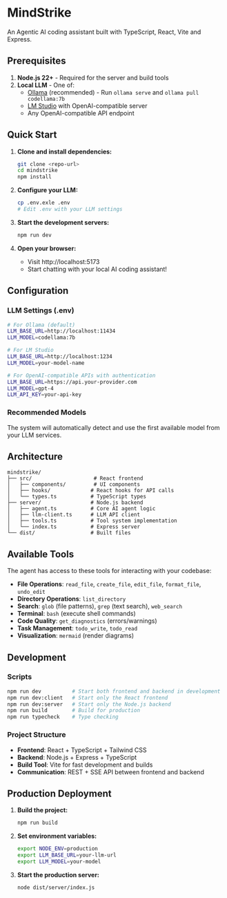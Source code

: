 # MindStrike

An Agentic AI coding assistant built with TypeScript, React, Vite and Express.

## Prerequisites

1. **Node.js 22+** - Required for the server and build tools
2. **Local LLM** - One of:
   - [Ollama](https://ollama.ai/) (recommended) - Run `ollama serve` and `ollama pull codellama:7b`
   - [LM Studio](https://lmstudio.ai/) with OpenAI-compatible server
   - Any OpenAI-compatible API endpoint

## Quick Start

1. **Clone and install dependencies:**
   ```bash
   git clone <repo-url>
   cd mindstrike
   npm install
   ```

2. **Configure your LLM:**
   ```bash
   cp .env.exle .env
   # Edit .env with your LLM settings
   ```

3. **Start the development servers:**
   ```bash
   npm run dev
   ```

4. **Open your browser:**
   - Visit http://localhost:5173
   - Start chatting with your local AI coding assistant!

## Configuration

### LLM Settings (.env)

```bash
# For Ollama (default)
LLM_BASE_URL=http://localhost:11434
LLM_MODEL=codellama:7b

# For LM Studio
LLM_BASE_URL=http://localhost:1234
LLM_MODEL=your-model-name

# For OpenAI-compatible APIs with authentication
LLM_BASE_URL=https://api.your-provider.com
LLM_MODEL=gpt-4
LLM_API_KEY=your-api-key
```

### Recommended Models

The system will automatically detect and use the first available model from your LLM services.

## Architecture

```
mindstrike/
├── src/                    # React frontend
│   ├── components/         # UI components
│   ├── hooks/             # React hooks for API calls
│   └── types.ts           # TypeScript types
├── server/                # Node.js backend
│   ├── agent.ts           # Core AI agent logic
│   ├── llm-client.ts      # LLM API client
│   ├── tools.ts           # Tool system implementation
│   └── index.ts           # Express server
└── dist/                  # Built files
```

## Available Tools

The agent has access to these tools for interacting with your codebase:

- **File Operations**: `read_file`, `create_file`, `edit_file`, `format_file`, `undo_edit`
- **Directory Operations**: `list_directory`
- **Search**: `glob` (file patterns), `grep` (text search), `web_search`
- **Terminal**: `bash` (execute shell commands)
- **Code Quality**: `get_diagnostics` (errors/warnings)
- **Task Management**: `todo_write`, `todo_read`
- **Visualization**: `mermaid` (render diagrams)

## Development

### Scripts

```bash
npm run dev          # Start both frontend and backend in development
npm run dev:client   # Start only the React frontend
npm run dev:server   # Start only the Node.js backend
npm run build        # Build for production
npm run typecheck    # Type checking
```

### Project Structure

- **Frontend**: React + TypeScript + Tailwind CSS
- **Backend**: Node.js + Express + TypeScript
- **Build Tool**: Vite for fast development and builds
- **Communication**: REST + SSE API between frontend and backend

## Production Deployment

1. **Build the project:**
   ```bash
   npm run build
   ```

2. **Set environment variables:**
   ```bash
   export NODE_ENV=production
   export LLM_BASE_URL=your-llm-url
   export LLM_MODEL=your-model
   ```

3. **Start the production server:**
   ```bash
   node dist/server/index.js
   ```

